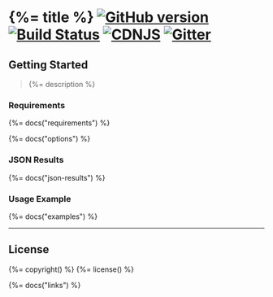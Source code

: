 # {%= title %} [![GitHub version](https://badge.fury.io/gh/truckingsim%2FAjax-Bootstrap-Select.svg)](http://badge.fury.io/gh/truckingsim%2FAjax-Bootstrap-Select) [![Build Status](https://travis-ci.org/truckingsim/Ajax-Bootstrap-Select.svg)](https://travis-ci.org/truckingsim/Ajax-Bootstrap-Select) [![CDNJS](https://img.shields.io/cdnjs/v/ajax-bootstrap-select.svg)](https://cdnjs.com/libraries/ajax-bootstrap-select) [![Gitter](https://badges.gitter.im/truckingsim/Ajax-Bootstrap-Select.svg)](https://gitter.im/truckingsim/Ajax-Bootstrap-Select?utm_source=badge&utm_medium=badge&utm_campaign=pr-badge)

<!-- toc -->

## Getting Started
> {%= description %}

### Requirements
{%= docs("requirements") %}

{%= docs("options") %}
### JSON Results
{%= docs("json-results") %}

### Usage Example
{%= docs("examples") %}

***

## License
{%= copyright() %}
{%= license() %}

{%= docs("links") %}
